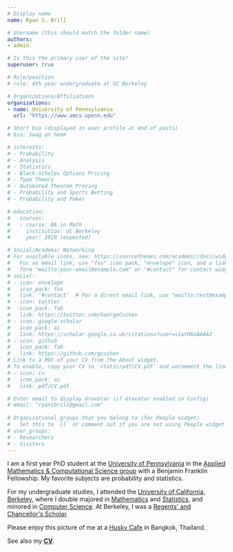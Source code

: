 ```yaml
---
# Display name
name: Ryan S. Brill

# Username (this should match the folder name)
authors:
- admin

# Is this the primary user of the site?
superuser: true

# Role/position
# role: 4th year undergraduate at UC Berkeley

# Organizations/Affiliations
organizations:
- name: University of Pennsylvania
  url: "https://www.amcs.upenn.edu"

# Short bio (displayed in user profile at end of posts)
# bio: Swag on heem

# interests:
# - Probability
# - Analysis
# - Statistics
# - Black-Scholes Options Pricing
# - Type Theory 
# - Automated Theorem Proving
# - Probability and Sports Betting
# - Probability and Poker

# education:
#   courses:
#   - course: BA in Math
#     institution: UC Berkeley
#     year: 2020 (expected)

# Social/Academic Networking
# For available icons, see: https://sourcethemes.com/academic/docs/widgets/#icons
#   For an email link, use "fas" icon pack, "envelope" icon, and a link in the
#   form "mailto:your-email@example.com" or "#contact" for contact widget.
# social:
# - icon: envelope
#   icon_pack: fas
#   link: '#contact'  # For a direct email link, use "mailto:test@example.org".
# - icon: twitter
#   icon_pack: fab
#   link: https://twitter.com/GeorgeCushen
# - icon: google-scholar
#   icon_pack: ai
#   link: https://scholar.google.co.uk/citations?user=sIwtMXoAAAAJ
# - icon: github
#   icon_pack: fab
#   link: https://github.com/gcushen
# Link to a PDF of your CV from the About widget.
# To enable, copy your CV to `static/pdf/CV.pdf` and uncomment the lines below.  
# - icon: cv
#   icon_pack: ai
#   link: pdf/CV.pdf

# Enter email to display Gravatar (if Gravatar enabled in Config)
# email: "ryansbrill@gmail.com"
  
# Organizational groups that you belong to (for People widget)
#   Set this to `[]` or comment out if you are not using People widget.  
# user_groups:
# - Researchers
# - Visitors
---
```


I am a first year PhD student at the [University of Pennsylvania](https://www.upenn.edu) in the [Applied Mathematics & Computational Science group](https://www.amcs.upenn.edu) with a Benjamin Franklin Fellowship. My favorite subjects are probability and statistics.

For my undergraduate studies, I attended the [University of California, Berkeley](https://www.berkeley.edu), where I double majored in [Mathematics](https://math.berkeley.edu) and [Statistics](https://statistics.berkeley.edu), and minored in [Computer Science](https://eecs.berkeley.edu). At Berkeley, I was a [Regents' and Chancellor's Scholar](https://financialaid.berkeley.edu/regents-and-chancellors-scholarship). 
<!---
Outside of class, I used my math/statistics/CS knowledge by engaging in [research](#writings) and writing about areas of [math](#writings) that piqued my interest.
--->

Please enjoy this picture of me at a [Husky Cafe](https://www.facebook.com/neverlandsiberians/) in Bangkok, Thailand.

See also my [**CV**](pdf/CV.pdf).
